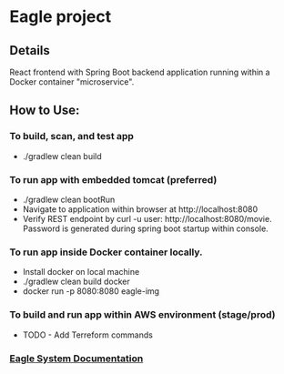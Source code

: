 # Eagle project

## Details
React frontend with Spring Boot backend application running within a Docker container "microservice".

## How to Use:

### To build, scan, and test app
* ./gradlew clean build

### To run app with embedded tomcat (preferred)
* ./gradlew clean bootRun
* Navigate to application within browser at http://localhost:8080
* Verify REST endpoint by curl -u user:<password> http://localhost:8080/movie.  Password is generated during spring boot startup within console.

### To run app inside Docker container locally.
* Install docker on local machine
* ./gradlew clean build docker
* docker run -p 8080:8080 eagle-img

### To build and run app within AWS environment (stage/prod)
* TODO - Add Terreform commands

### [Eagle System Documentation](https://github.com/ICFI/eagle/documentation/html5/index.html)
